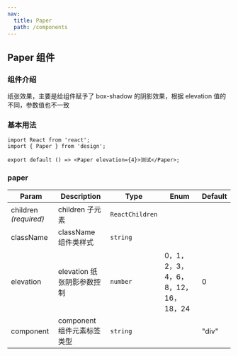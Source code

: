 ```yaml
---
nav:
  title: Paper
  path: /components
---
```


## Paper 组件

### 组件介绍

纸张效果，主要是给组件赋予了 box-shadow 的阴影效果，根据 elevation 值的不同，参数值也不一致

### 基本用法

```tsx
import React from 'react';
import { Paper } from 'design';

export default () => <Paper elevation={4}>测试</Paper>;
```

### paper

| Param                 | Description                | Type            | Enum                                | Default |
| --------------------- | -------------------------- | --------------- | ----------------------------------- | ------- |
| children _(required)_ | children 子元素            | `ReactChildren` |                                     |         |
| className             | className 组件类样式       | `string`        |                                     |         |
| elevation             | elevation 纸张阴影参数控制 | `number`        | 0，1，2，3，4，6，8，12，16，18，24 | 0       |
| component             | component 组件元素标签类型 | `string`        |                                     | "div"   |
